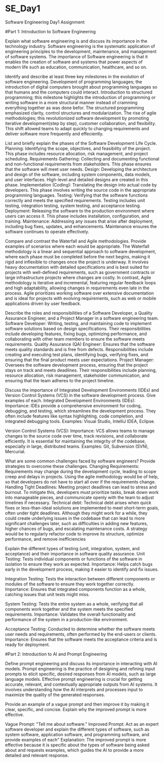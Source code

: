 # SE_Day1
Software Engineering Day1 Assignment

#Part 1: Introduction to Software Engineering

Explain what software engineering is and discuss its importance in the technology industry.
Software engineering  is the systematic application of engineering principles to the development, maintenance, and management of software systems.
The importance of Software engineering is that it enables the creation of software and systems that power aspects of modern life such as education, communication, healthcare, and so on.

Identify and describe at least three key milestones in the evolution of software engineering.
Development of programming languages; the introduction of digital computers brought about programming languages so that humans and the computers could interact.
Introduction to structured programming; this milestone highlights the introduction of programming or writing software in a more structural manner instead of cramming everything together as was done befor. The structured programming emphasized clarity, control structures and modularization.
The rise of agile methodologies; this revolutionized software development by promoting iterative development(step by step), customer collaboration, and flexibility. This shift allowed teams to adapt quickly to changing requirements and deliver software more frequently and effeciently.

List and briefly explain the phases of the Software Development Life Cycle.
Planning: Identifying the scope, objectives, and feasibility of the project. This phase includes resource allocation, risk management, and project scheduling.
Requirements Gathering: Collecting and documenting functional and non-functional requirements from stakeholders. This phase ensures that the software will meet user needs.
Design: Developing the architecture and design of the software, including system components, data models, and user interfaces. High-level and detailed designs are created in this phase.
Implementation (Coding): Translating the design into actual code by developers. This phase involves writing the source code in the appropriate programming languages.
Testing: Verifying that the software functions correctly and meets the specified requirements. Testing includes unit testing, integration testing, system testing, and acceptance testing.
Deployment: Releasing the software to the production environment where users can access it. This phase includes installation, configuration, and training.
Maintenance: Addressing any issues that arise after deployment, including bug fixes, updates, and enhancements. Maintenance ensures the software continues to operate effectively.


Compare and contrast the Waterfall and Agile methodologies. Provide examples of scenarios where each would be appropriate.
The Waterfall methodology is a linear and sequential approach to software development, where each phase must be completed before the next begins, making it rigid and inflexible to changes once the project is underway. It involves heavy documentation with detailed specifications and is best suited for projects with well-defined requirements, such as government contracts or large infrastructure projects where changes are costly. In contrast, Agile methodology is iterative and incremental, featuring regular feedback loops and high adaptability, allowing changes in requirements even late in the process. Agile prioritizes working software over extensive documentation and is ideal for projects with evolving requirements, such as web or mobile applications driven by user feedback.

Describe the roles and responsibilities of a Software Developer, a Quality Assurance Engineer, and a Project Manager in a software engineering team.
Software Developer:  Writing, testing, and maintaining code to implement software solutions based on design specifications. Their responsibilities include developing features, fixing bugs, optimizing performance, and collaborating with other team members to ensure the software meets requirements.
Quality Assurance (QA) Engineer: Ensures that the software meets quality standards and is free from defects. Responsibilities include creating and executing test plans, identifying bugs, verifying fixes, and ensuring that the final product meets user expectations.
Project Manager: Oversees the software development process, ensuring that the project stays on track and meets deadlines. Their responsibilities include planning, resource allocation, risk management, stakeholder communication, and ensuring that the team adheres to the project timeline.


Discuss the importance of Integrated Development Environments (IDEs) and Version Control Systems (VCS) in the software development process. Give examples of each.
Integrated Development Environments (IDEs):
Importance: IDEs provide a comprehensive environment for coding, debugging, and testing, which streamlines the development process. They often include features like syntax highlighting, code completion, and integrated debugging tools.
Examples: Visual Studio, IntelliJ IDEA, Eclipse.

Version Control Systems (VCS):
Importance: VCS allows teams to manage changes to the source code over time, track revisions, and collaborate efficiently. It is essential for maintaining the integrity of the codebase, especially in large, distributed teams.
Examples: Git, Subversion (SVN), Mercurial.

What are some common challenges faced by software engineers? Provide strategies to overcome these challenges.
Changing Requirements: Requirements may change during the development cycle, leading to scope creep and delays in projects. Using the agile methodology would be of help, so that developers do not have to start all over if the requirements change.
Handling Tight Deadlines: Meeting project deadlines can lead to stress and burnout. To mitigate this, developers must prioritize tasks, break down work into manageable pieces, and communicate openly with the team to adjust timelines if necessary.
Technical debt: Technical debt arises when quick fixes or less-than-ideal solutions are implemented to meet short-term goals, often under tight deadlines. Although they might work for a while, they could create underlying issues in the codebase that can lead to more significant challenges later, such as difficulties in adding new features, higher chances of bugs, and escalating maintenance costs. A strategy would be to regularly refactor code to improve its structure, optimize performance, and remove inefficiencies

Explain the different types of testing (unit, integration, system, and acceptance) and their importance in software quality assurance.
Unit Testing: Tests individual components or functions of the software in isolation to ensure they work as expected.
Importance: Helps catch bugs early in the development process, making it easier to identify and fix issues.

Integration Testing: Tests the interaction between different components or modules of the software to ensure they work together correctly.
Importance: Ensures that integrated components function as a whole, catching issues that unit tests might miss.

System Testing: Tests the entire system as a whole, verifying that all components work together and the system meets the specified requirements.
Importance: Validates the overall functionality and performance of the system in a production-like environment.

Acceptance Testing: Conducted to determine whether the software meets user needs and requirements, often performed by the end-users or clients.
Importance: Ensures that the software meets the acceptance criteria and is ready for deployment.

#Part 2: Introduction to AI and Prompt Engineering


Define prompt engineering and discuss its importance in interacting with AI models.
Prompt engineering is the practice of designing and refining input prompts to elicit specific, desired responses from AI models, such as large language models. Effective prompt engineering is crucial for getting accurate, relevant, and contextually appropriate outputs from AI systems. It involves understanding how the AI interprets and processes input to maximize the quality of the generated responses.

Provide an example of a vague prompt and then improve it by making it clear, specific, and concise. Explain why the improved prompt is more effective.

Vague Prompt: "Tell me about software."
Improved Prompt: Act as an expert software developer and explain the different types of software, such as system software, application software, and programming software, and provide examples of each"
Explanation: The improved prompt is more effective because it is specific about the types of software being asked about and requests examples, which guides the AI to provide a more detailed and relevant response.

